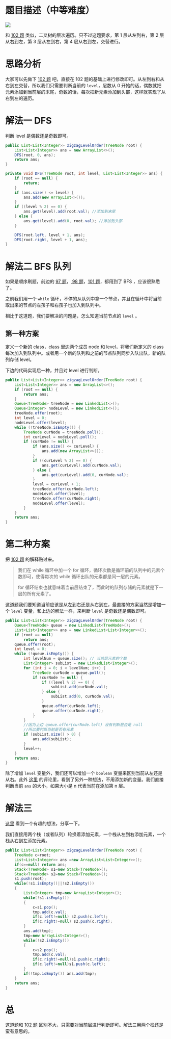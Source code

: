 # 题目描述（中等难度）

![](https://windliang.oss-cn-beijing.aliyuncs.com/103.jpg)

和 [102 题](<https://leetcode.wang/leetcode-102-Binary-Tree-Level-Order-Traversal.html>) 类似，二叉树的层次遍历。只不过这题要求，第 1 层从左到右，第 2 层从右到左，第 3 层从左到右，第 4 层从右到左，交替进行。

# 思路分析

大家可以先做下 [102 题](<https://leetcode.wang/leetcode-102-Binary-Tree-Level-Order-Traversal.html>) 吧，直接在 102 题的基础上进行修改即可。从左到右和从右到左交替，所以我们只需要判断当前的 `level`，层数从 0 开始的话，偶数就把元素添加到当前层的末尾，奇数的话，每次把新元素添加到头部，这样就实现了从右到左的遍历。

# 解法一 DFS

判断 level 是偶数还是奇数即可。

```java
public List<List<Integer>> zigzagLevelOrder(TreeNode root) {
    List<List<Integer>> ans = new ArrayList<>();
    DFS(root, 0, ans);
    return ans;
}

private void DFS(TreeNode root, int level, List<List<Integer>> ans) {
    if (root == null) {
        return;
    }
    if (ans.size() <= level) {
        ans.add(new ArrayList<>());
    }
    if ((level % 2) == 0) {
        ans.get(level).add(root.val); //添加到末尾
    } else {
        ans.get(level).add(0, root.val); //添加到头部
    }

    DFS(root.left, level + 1, ans);
    DFS(root.right, level + 1, ans);
}
```

# 解法二 BFS 队列

如果是顺序刷题，前边的 [97 题](https://leetcode.wang/leetCode-97-Interleaving-String.html#%E8%A7%A3%E6%B3%95%E4%B8%89-%E5%B9%BF%E5%BA%A6%E4%BC%98%E5%85%88%E9%81%8D%E5%8E%86-bfs)，[ 98 题](https://leetcode.wang/leetCode-98-Validate-Binary-Search-Tree.html#%E8%A7%A3%E6%B3%95%E4%B8%89-dfs-bfs)，[101 题](https://leetcode.wang/leetcode-101-Symmetric-Tree.html#%E8%A7%A3%E6%B3%95%E4%B8%89-bfs-%E9%98%9F%E5%88%97)，都用到了 BFS ，应该很熟悉了。

之前我们用一个 `while` 循环，不停的从队列中拿一个节点，并且在循环中将当前取出来的节点的左孩子和右孩子也加入到队列中。

相比于这道题，我们要解决的问题是，怎么知道当前节点的 `level` 。

## 第一种方案

定义一个新的 class，class 里边两个成员 node 和 level，将我们新定义的 class 每次加入到队列中。或者用一个新的队列和之前的节点队列同步入队出队，新的队列存储 level。

下边的代码实现后一种，并且对 level 进行判断。

```java
public List<List<Integer>> zigzagLevelOrder(TreeNode root) {
    List<List<Integer>> ans = new ArrayList<>();
    if (root == null) {
        return ans;
    }
    Queue<TreeNode> treeNode = new LinkedList<>();
    Queue<Integer> nodeLevel = new LinkedList<>();
    treeNode.offer(root);
    int level = 0;
    nodeLevel.offer(level);
    while (!treeNode.isEmpty()) {
        TreeNode curNode = treeNode.poll();
        int curLevel = nodeLevel.poll();
        if (curNode != null) {
            if (ans.size() <= curLevel) {
                ans.add(new ArrayList<>());
            }
            if ((curLevel % 2) == 0) {
                ans.get(curLevel).add(curNode.val);
            } else {
                ans.get(curLevel).add(0, curNode.val);
            }
            level = curLevel + 1;
            treeNode.offer(curNode.left);
            nodeLevel.offer(level);
            treeNode.offer(curNode.right);
            nodeLevel.offer(level);
        }
    }
    return ans;
}
```

# 第二种方案

把 [102 题](<https://leetcode.wang/leetcode-102-Binary-Tree-Level-Order-Traversal.html>) 的解释贴过来。

> 我们在 while 循环中加一个 for 循环，循环次数是循环前的队列中的元素个数即可，使得每次的 while 循环出队的元素都是同一层的元素。
>
> for 循环结束也就意味着当前层结束了，而此时的队列存储的元素就是下一层的所有元素了。

这道题我们要知道当前应该是从左到右还是从右到左，最直接的方案当然是增加一个 `level` 变量，和上边的解法一样，来判断 `level` 是奇数还是偶数即可。

```java
public List<List<Integer>> zigzagLevelOrder(TreeNode root) {
    Queue<TreeNode> queue = new LinkedList<TreeNode>();
    List<List<Integer>> ans = new LinkedList<List<Integer>>();
    if (root == null)
        return ans;
    queue.offer(root);
    int level = 0;
    while (!queue.isEmpty()) {
        int levelNum = queue.size(); // 当前层元素的个数
        List<Integer> subList = new LinkedList<Integer>();
        for (int i = 0; i < levelNum; i++) {
            TreeNode curNode = queue.poll();
            if (curNode != null) {
                if ((level % 2) == 0) {
                    subList.add(curNode.val);
                } else {
                    subList.add(0, curNode.val);
                }
                queue.offer(curNode.left);
                queue.offer(curNode.right);
            }
        }
        //因为上边 queue.offer(curNode.left) 没有判断是否是 null
        //所以要判断当前是否有元素
        if (subList.size() > 0) {
            ans.add(subList);
        }
        level++;
    }
    return ans;
}
```

除了增加 `level` 变量外，我们还可以增加一个 `boolean` 变量来区别当前从左还是从右。此外 [这里](<https://leetcode.com/problems/binary-tree-zigzag-level-order-traversal/discuss/33815/My-accepted-JAVA-solution>) 的评论里，看到了另外一种想法，不用添加新的变量。我们直接判断当前 `ans` 的大小，如果大小是 n 代表当前在添加第 n 层。

# 解法三

[这里](<https://leetcode.com/problems/binary-tree-zigzag-level-order-traversal/discuss/33904/JAVA-Double-Stack-Solution>) 看到一个有趣的想法，分享一下。

我们直接用两个栈（或者队列）轮换着添加元素，一个栈从左到右添加元素，一个栈从右到左添加元素。

```java
public List<List<Integer>> zigzagLevelOrder(TreeNode root) {
    TreeNode c=root;
    List<List<Integer>> ans =new ArrayList<List<Integer>>();
    if(c==null) return ans;
    Stack<TreeNode> s1=new Stack<TreeNode>();
    Stack<TreeNode> s2=new Stack<TreeNode>();
    s1.push(root);
    while(!s1.isEmpty()||!s2.isEmpty())
    {
        List<Integer> tmp=new ArrayList<Integer>();
        while(!s1.isEmpty())
        {
            c=s1.pop();
            tmp.add(c.val);
            if(c.left!=null) s2.push(c.left);
            if(c.right!=null) s2.push(c.right);
        }
        ans.add(tmp);
        tmp=new ArrayList<Integer>();
        while(!s2.isEmpty())
        {
            c=s2.pop();
            tmp.add(c.val);
            if(c.right!=null)s1.push(c.right);
            if(c.left!=null)s1.push(c.left);
        }
        if(!tmp.isEmpty()) ans.add(tmp);
    }
    return ans;
}
```

# 总

这道题和 [102 题](<https://leetcode.wang/leetcode-102-Binary-Tree-Level-Order-Traversal.html>) 区别不大，只需要对当前层进行判断即可。解法三用两个栈还是蛮有意思的。